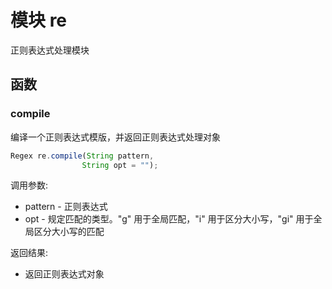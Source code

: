 # 模块 re
正则表达式处理模块

## 函数
        
### compile
编译一个正则表达式模版，并返回正则表达式处理对象
```JavaScript
Regex re.compile(String pattern,
                String opt = "");
```

调用参数:
* pattern - 正则表达式
* opt - 规定匹配的类型。&#34;g&#34; 用于全局匹配，&#34;i&#34; 用于区分大小写，&#34;gi&#34; 用于全局区分大小写的匹配

返回结果:
* 返回正则表达式对象

